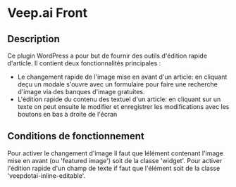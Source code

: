 # Veep.ai Front

## Description
Ce plugin WordPress a pour but de fournir des outils d'édition rapide d'article.
Il contient deux fonctionnalités principales :
  - Le changement rapide de l'image mise en avant d'un article: en cliquant deçu un modale s'ouvre avec un formulaire pour faire une recherche d'image via des banques d'image gratuites.
  - L'édition rapide du contenu des textuel d'un article: en cliquant sur un texte on peut ensuite le modifier et enregistrer les modifications avec les boutons en bas à droite de l'écran
    
## Conditions de fonctionnement
Pour activer le changement d'image il faut que lélément contenant l'image mise en avant (ou 'featured image') soit de la classe 'widget'.
Pour activer l'édition rapide d'un champ de texte if faut que l'élément soit de la classe 'veepdotai-inline-editable'.
